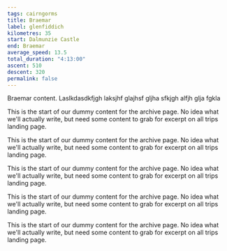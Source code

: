 ```yaml
---
tags: cairngorms
title: Braemar
label: glenfiddich
kilometres: 35
start: Dalmunzie Castle
end: Braemar
average_speed: 13.5
total_duration: "4:13:00"
ascent: 510
descent: 320
permalink: false
---
```


Braemar content. Laslkdasdkfjgh laksjhf glajhsf gljha sfkjgh alfjh glja fgkla

This is the start of our dummy content for the archive page. No idea what we'll actually write, but need some content to grab for excerpt on all trips landing page.

This is the start of our dummy content for the archive page. No idea what we'll actually write, but need some content to grab for excerpt on all trips landing page.

This is the start of our dummy content for the archive page. No idea what we'll actually write, but need some content to grab for excerpt on all trips landing page.

This is the start of our dummy content for the archive page. No idea what we'll actually write, but need some content to grab for excerpt on all trips landing page.

This is the start of our dummy content for the archive page. No idea what we'll actually write, but need some content to grab for excerpt on all trips landing page.
